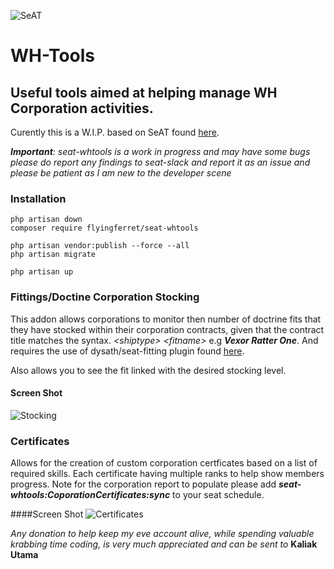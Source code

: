 ![SeAT](http://i.imgur.com/aPPOxSK.png)
# WH-Tools 

## Useful tools aimed at helping manage WH Corporation activities.
Curently this is a W.I.P. based on SeAT found [here](https://github.com/eveseat/seat).


***Important**: seat-whtools is a work in progress and may have some bugs
please do report any findings to seat-slack and report it as an issue and please be patient as I am new to the developer scene*

### Installation

```
php artisan down
composer require flyingferret/seat-whtools

php artisan vendor:publish --force --all
php artisan migrate

php artisan up
```

### Fittings/Doctine Corporation Stocking
This addon allows corporations to monitor then number of doctrine fits that they have stocked within their corporation contracts, given that the contract title matches the syntax.  *\<shiptype\> \<fitname\>* e.g ***Vexor Ratter One***.  And requires the use of dysath/seat-fitting plugin found [here](https://github.com/dysath/seat-fitting).

Also allows you to see the fit linked with the desired stocking level.

#### Screen Shot
![Stocking](https://i.imgur.com/kzlKHd6.png)

### Certificates
Allows for the creation of custom corporation certficates based on a list of required skills.  Each certificate having multiple ranks to help show members progress. Note for the corporation report to populate please add ***seat-whtools:CoporationCertificates:sync*** to your seat schedule.

####Screen Shot
![Certificates](https://i.imgur.com/qxcTson.png)


*Any donation to help keep my eve account alive, while spending valuable krabbing time coding, is very much appreciated and can be sent to* **Kaliak Utama** 
